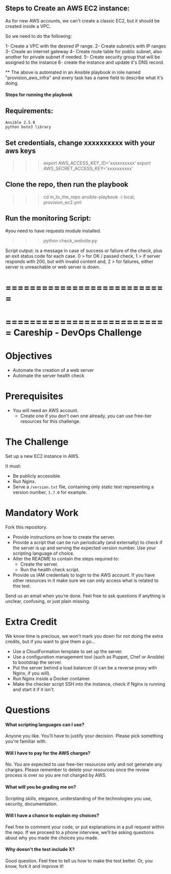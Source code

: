 ## Steps to Create an AWS EC2 instance:

As for new AWS accounts, we can't create a classic EC2, but it should be created inside a VPC.

So we need to do the following:

1- Create a VPC with the desired IP range.
2- Create subnet/s with IP ranges 
3- Create an internet gateway 
4- Create route table for public subnet, also another for private subnet if needed. 
5- Create security group that will be assigned to the instance 
6- create the instance and update it's DNS record.

** The above is automated in an Ansible playbook in role named "provision_aws_infra" and every task has a name field to describe what it's doing.

#### Steps for running the playbook ####

## Requirements: 
	Ansible 2.5.0
	python boto3 library

## Set credentials, change xxxxxxxxxx with your aws keys
 
>>> export AWS_ACCESS_KEY_ID='xxxxxxxxxx'
>>> export AWS_SECRET_ACCESS_KEY='xxxxxxxxxx'

## Clone the repo, then run the playbook

>>> cd in_to_the_repo 
>>> ansible-playbook -i local, provision_ec2.yml

## Run the monitoring Script:
#you need to have requests module installed.

>>> python check_website.py

Script output: is a message in case of success or faliure of the check, plus an exit status code for each case.
0 > for OK / passed check,
1 > if server responds with 200, but with invalid content and, 
2 > for faliures, either server is unreachable or web server is down.

===========================
===========================
===========================
Careship - DevOps Challenge
===========================

# Objectives

- Automate the creation of a web server
- Automate the server health check

# Prerequisites

- You will need an AWS account.
  - Create one if you don't own one already, you can use free-tier resources for this challenge.

# The Challenge

Set up a new EC2 instance in AWS.

It must:

* Be publicly accessible.
* Run Nginx.
* Serve a `/version.txt` file, containing only static text representing a version number, ```1.7.0``` for example.

# Mandatory Work

Fork this repository.

* Provide instructions on how to create the server.
* Provide a script that can be run periodically (and externally) to check if the server is up and serving the expected version number. Use your scripting language of choice.
* Alter the README to contain the steps required to:
  * Create the server.
  * Run the health check script.
* Provide us IAM credentials to login to the AWS account. If you have other resources in it make sure we can only access what is related to this test.

Send us an email when you’re done. Feel free to ask questions if anything is unclear, confusing, or just plain missing.

# Extra Credit

We know time is precious, we won't mark you down for not doing the extra credits, but if you want to give them a go...

* Use a CloudFormation template to set up the server.
* Use a configuration management tool (such as Puppet, Chef or Ansible) to bootstrap the server.
* Put the server behind a load balancer (it can be a reverse proxy with Nginx, if you will).
* Run Nginx inside a Docker container.
* Make the checker script SSH into the instance, check if Nginx is running and start it if it isn't.

# Questions

#### What scripting languages can I use?

Anyone you like. You’ll have to justify your decision. Please pick something you're familiar with.

#### Will I have to pay for the AWS charges?

No. You are expected to use free-tier resources only and not generate any charges. Please remember to delete your resources once the review process is over so you are not charged by AWS.

#### What will you be grading me on?

Scripting skills, elegance, understanding of the technologies you use, security, documentation.

#### Will I have a chance to explain my choices?

Feel free to comment your code, or put explanations in a pull request within the repo.
If we proceed to a phone interview, we’ll be asking questions about why you made the choices you made.

#### Why doesn't the test include X?

Good question. Feel free to tell us how to make the test better. Or, you know, fork it and improve it!

